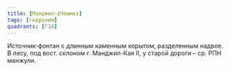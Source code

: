 ```yaml
---
title: [Манджил-❮Чешме❯]
tags: [гидроним]
quadrants: [Г14]
---
```


Источник-фонтан с длинным каменным корытом, разделенным надвое. В лесу, под
вост. склоном г. Манджил-Кая II, у старой дороги – ср. РПН манжули.
